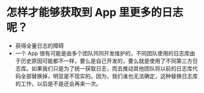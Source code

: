 # 怎样才能够获取到 App 里更多的日志呢？

- 获得全量日志的障碍
- 一个 App 很有可能是由多个团队共同开发维护的，不同团队使用的日志库由于历史原因可能都不一样，要么是自己开发的，要么就是使用了不同第三方日志库。如果我们只是为了统一获取日志，而去推动其他团队将以前的日志库代码全部替换掉，明显是不现实的。因为，我们谁也无法确定，这种替换日志库的工作，以后是不是还会再来一次。